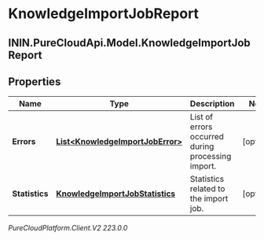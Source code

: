 # KnowledgeImportJobReport

## ININ.PureCloudApi.Model.KnowledgeImportJobReport

## Properties

|Name | Type | Description | Notes|
|------------ | ------------- | ------------- | -------------|
| **Errors** | [**List&lt;KnowledgeImportJobError&gt;**](KnowledgeImportJobError) | List of errors occurred during processing import. | [optional] |
| **Statistics** | [**KnowledgeImportJobStatistics**](KnowledgeImportJobStatistics) | Statistics related to the import job. | [optional] |



_PureCloudPlatform.Client.V2 223.0.0_
